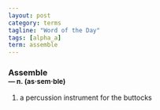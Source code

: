 ```yaml
---
layout: post
category: terms
tagline: "Word of the Day"
tags: [alpha_a]
term: assemble
---
```


<h3>Assemble<br/> <small>&mdash; n. (as<span>&middot;</span>sem<span>&middot;</span>ble)</small></h3>
<p><ol>
<li>a percussion instrument for the buttocks</li>
</ol></p>

